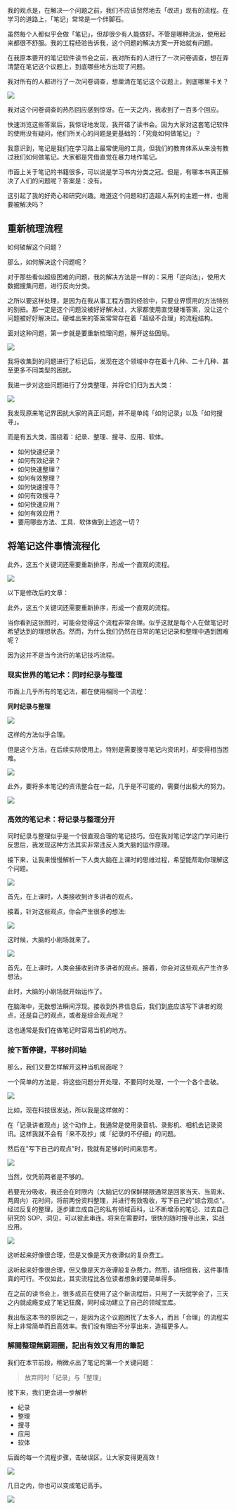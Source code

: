 我的观点是，在解决一个问题之前，我们不应该贸然地去「改进」现有的流程。在学习的道路上，「笔记」常常是一个绊脚石。

虽然每个人都似乎会做「笔记」，但却很少有人能做好。不管是哪种流派，使用起来都很不舒服。我的工程经验告诉我，这个问题的解决方案一开始就有问题。

在我原本要开的笔记软件读书会之前，我对所有的人进行了一次问卷调查，想在弄清楚在笔记这个议题上，到底哪些地方出现了问题。

我对所有的人都进行了一次问卷调查，想厘清在笔记这个议题上，到底哪里卡关？

![](images/20220908113608.png)

我对这个问卷调查的热烈回应感到惊讶。在一天之内，我收到了一百多个回应。

快速浏览这些答案后，我惊讶地发现，我开错了读书会。因为大家对这套笔记软件的使用没有疑问，他们所关心的问题是更基础的：「究竟如何做笔记」？

我意识到，笔记是我们在学习路上最常使用的工具，但我们的教育体系从来没有教过我们如何做笔记。大家都是凭借直觉在暴力地作笔记。

市面上关于笔记的书籍很多，可以说是学习书内分类之冠。但是，有哪本书真正解决了人们的问题呢？答案是：没有。

这引起了我的好奇心和研究兴趣。难道这个问题和打造超人系列的主题一样，也需要被解决吗？

## 重新梳理流程

如何破解这个问题？

那么，如何解决这个问题呢？

对于那些看似超级困难的问题，我的解决方法是一样的：采用「逆向法」，使用大数据搜集问题，进行反向分类。

之所以要这样处理，是因为在我从事工程方面的经验中，只要业界惯用的方法特别的别扭。那一定是这个问题没被好好解决过，大家都使用直觉硬堆答案，没让这个问题被好好解决过。硬堆出来的答案常常存在着「超级不合理」的流程结构。

面对这种问题，第一步就是要重新梳理问题，解开这些困局。

![](images/20220908113742.png)

我将收集到的问题进行了标记后，发现在这个领域中存在着十几种、二十几种、甚至更多不同类型的困扰。

我进一步对这些问题进行了分类整理，并将它们归为五大类：

![](images/20220908113958.png)

我发现原来笔记界困扰大家的真正问题，并不是单纯「如何记录」以及「如何搜寻」。

而是有五大类，围绕着：纪录、整理、搜寻、应用、软体。

* 如何快速纪录？
* 如何有效纪录？
* 如何快速整理？
* 如何有效整理？
* 如何快速搜寻？
* 如何有效搜寻？
* 如何快速应用？
* 如何有效应用？
* 要用哪些方法、工具、软体做到上述这一切？


## 将笔记这件事情流程化


此外，这五个关键词还需要重新排序，形成一个直观的流程。


![](images/20220908115110.png)


以下是修改后的文章：

此外，这五个关键词还需要重新排序，形成一个直观的流程。

当你看到这张图时，可能会觉得这个流程非常合理。似乎这就是每个人在做笔记时希望达到的理想状态。然而，为什么我们仍然在日常的笔记记录和整理中遇到困难呢？

因为这并不是当今流行的笔记技巧流程。

### 现实世界的笔记术：同时纪录与整理

市面上几乎所有的笔记法，都在使用相同一个流程：

**同时纪录与整理**

![](images/20220908115700.png)

这样的方法似乎合理。

但是这个方法，在后续实际使用上。特别是需要搜寻笔记内资讯时，却变得相当困难。

![](images/20220908115755.png)

此外，要将多本笔记的资讯整合在一起，几乎是不可能的，需要付出极大的努力。

![](images/20220908120406.png)

### 高效的笔记术：将记录与整理分开

同时纪录与整理似乎是一个很直观合理的笔记技巧。但在我对笔记学这门学问进行反思后，我发现这种方法其实非常违反人类大脑的运作原理。

接下来，让我来慢慢解析一下人类大脑在上课时的思维过程，希望能帮助你理解这个问题。

![](images/20220908121200.png)

首先，在上课时，人类接收到许多讲者的观点。

接着，针对这些观点，你会产生很多的想法:

![](images/20220908121235.png)

这时候，大脑的小剧场就来了。

![](images/20220908130042.png)

首先，在上课时，人类会接收到许多讲者的观点。接着，你会对这些观点产生许多想法。

此时，大脑的小剧场就开始运作了。

在脑海中，无数想法瞬间浮现。接收到外界信息后，我们到底应该写下讲者的观点，还是自己的观点，或者是综合观点呢？

这也通常是我们在做笔记时容易当机的地方。


### 按下暂停键，平移时间轴

那么，我们又要怎样解开这种当机局面呢？

一个简单的方法是，将这些问题分开处理，不要同时处理，一个一个各个击破。

![](images/20220908130519.png)

比如，现在科技很发达，所以我是这样做的：

在「记录讲者观点」这个动作上，我通常是使用录音机、录影机、相机去记录资讯。这样我就不会有「来不及抄」或「纪录的不仔细」的问题。

然后在"写下自己的观点"时，我就有足够的时间来思考。

![](images/20220908130936.png)

当然，仅凭前两者是不够的。

若要充分吸收，我还会在时限内（大脑记忆的保鲜期限通常是回家当天、当周末、两周内）花时间，将前两份资料整理，并进行有效吸收，写下自己的"综合观点"。经过反复的整理，逐步建立成自己的私有领域百科，让不断增添的笔记、过去自己研究的 SOP、洞见，可以彼此串连。将来在需要时，很快的随时搜寻出来，实战应用。

![](images/20220908131917.png)

这听起来好像很合理，但是又像是天方夜谭似的复杂费工。

这听起来好像很合理，但又像是天方夜谭般复杂费力。然而，请相信我，这件事情真的可行。不仅如此，其实流程比各位读者想象的要简单得多。

在之前的读书会上，很多成员在使用了这个新流程后，只用了一天就学会了，三天之内就成瘾变成了笔记狂魔，同时成功建立了自己的领域宝库。

我出版这本书的原因之一，是因为这个议题困扰了太多人，而且「合理」的流程实际上非常简单而且高效率。我们没有理由不分享出来，造福更多人。

### 解開整理無窮迴圈，記出有效又有用的筆記

我们在本节前段，稍微点出了笔记的第一个关键问题：

> 放弃同时「纪录」与「整理」

接下来，我们更会进一步解析

* 纪录
* 整理
* 搜寻
* 应用
* 软体

后面的每一个流程步骤，击破误区，让大家变得更高效！


![](images/20220908115110.png)

几日之内，你也可以变成笔记高手。

![](images/20220908133500.png)
